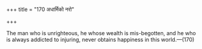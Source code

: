 +++
title = "170 अधार्मिको नरो"

+++

The man who is unrighteous, he whose wealth is mis-begotten, and he who is always addicted to injuring, never obtains happiness in this world.—(170) 